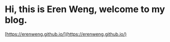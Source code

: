 # Hi, this is Eren Weng, welcome to my blog.

[https://erenweng.github.io/](https://erenweng.github.io/)
